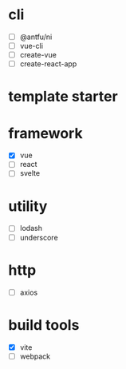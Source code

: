 # cli

- [ ] @antfu/ni
- [ ] vue-cli
- [ ] create-vue
- [ ] create-react-app

# template starter

# framework

- [x] vue
- [ ] react
- [ ] svelte

# utility

- [ ] lodash
- [ ] underscore

# http

- [ ] axios


# build tools 

- [x] vite
- [ ] webpack
